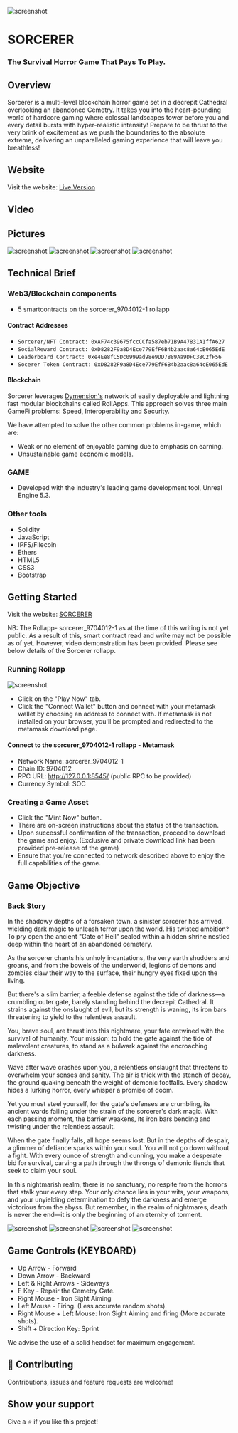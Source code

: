 ![screenshot](./Insignia-logo.png)
# SORCERER
### The Survival Horror Game That Pays To Play.

## Overview
Sorcerer is a multi-level blockchain horror game set in a decrepit Cathedral overlooking an abandoned Cemetry. It takes you into the heart-pounding world of hardcore gaming where colossal landscapes tower before you and every detail bursts with hyper-realistic intensity! Prepare to be thrust to the very brink of excitement as we push the boundaries to the absolute extreme, delivering an unparalleled gaming experience that will leave you breathless!  

## Website
Visit the website: [Live Version](https://sorcerer.livewirre.com/)

## Video
<!-- Video Demostration: [Video Demo]() -->

## Pictures
![screenshot](./main.png)
![screenshot](./at_the_gate.png)
![screenshot](./cathedral.png)
![screenshot](./play.png)

## Technical Brief
### Web3/Blockchain components
- 5 smartcontracts on the sorcerer_9704012-1 rollapp
#### Contract Addresses
- `Sorcerer/NFT Contract: 0xAF74c39675fccCCfa587eb71B9A47831A1ffA627`
- `SocialReward Contract: 0xD8282F9a8D4Ece779EfF6B4b2aac8a64cE065EdE`
- `Leaderboard Contract: 0xe4Ee8fC5Dc0999ad98e9DD7889Aa9DFC38C2fF56`
- `Socerer Token Contract: 0xD8282F9a8D4Ece779EfF6B4b2aac8a64cE065EdE`
#### Blockchain
Sorcerer leverages [Dymension's](https://dymension.xyz/) network of easily deployable and lightning fast modular blockchains called RollApps. This approach solves three main GameFi problems: Speed, Interoperability and Security.

We have attempted to solve the other common problems in-game, which are:
- Weak or no element of enjoyable gaming due to emphasis on earning.
- Unsustainable game economic models.

### GAME
- Developed with the industry's leading game development tool, Unreal Engine 5.3.

### Other tools
- Solidity
- JavaScript
- IPFS/Filecoin
- Ethers
- HTML5
- CSS3
- Bootstrap

## Getting Started
Visit the website: [SORCERER](https://sorcerer.livewirre.com/)
 
NB: The Rollapp- sorcerer_9704012-1 as at the time of this writing is not yet public. As a result of this, smart contract read and write may not be possible as of yet. However, video demonstration has been provided. Please see below details of the Sorcerer rollapp.
### Running Rollapp
![screenshot](./Rollapp.png)

- Click on the "Play Now" tab.
- Click the "Connect Wallet" button and connect with your metamask wallet by choosing an address to connect with. If metamask is not installed on your browser, you'll be prompted and redirected to the metamask download page.
#### Connect to the sorcerer_9704012-1 rollapp - Metamask
- Network Name: sorcerer_9704012-1
- Chain ID: 9704012
- RPC URL: http://127.0.0.1:8545/   (public RPC to be provided)
- Currency Symbol: SOC

### Creating a Game Asset
- Click the "Mint Now" button.
- There are on-screen instructions about the status of the transaction. 
- Upon successful confirmation of the transaction, proceed to download the game and enjoy. (Exclusive and private download link has been provided pre-release of the game)
- Ensure that you're connected to network described above to enjoy the full capabilities of the game.

## Game Objective
### Back Story
In the shadowy depths of a forsaken town, a sinister sorcerer has arrived, wielding dark magic to unleash terror upon the world. His twisted ambition? To pry open the ancient "Gate of Hell" sealed within a hidden shrine nestled deep within the heart of an abandoned cemetery.

As the sorcerer chants his unholy incantations, the very earth shudders and groans, and from the bowels of the underworld, legions of demons and zombies claw their way to the surface, their hungry eyes fixed upon the living.

But there's a slim barrier, a feeble defense against the tide of darkness—a crumbling outer gate, barely standing behind the decrepit Cathedral. It strains against the onslaught of evil, but its strength is waning, its iron bars threatening to yield to the relentless assault.

You, brave soul, are thrust into this nightmare, your fate entwined with the survival of humanity. Your mission: to hold the gate against the tide of malevolent creatures, to stand as a bulwark against the encroaching darkness.

Wave after wave crashes upon you, a relentless onslaught that threatens to overwhelm your senses and sanity. The air is thick with the stench of decay, the ground quaking beneath the weight of demonic footfalls. Every shadow hides a lurking horror, every whisper a promise of doom.

Yet you must steel yourself, for the gate's defenses are crumbling, its ancient wards failing under the strain of the sorcerer's dark magic. With each passing moment, the barrier weakens, its iron bars bending and twisting under the relentless assault.

When the gate finally falls, all hope seems lost. But in the depths of despair, a glimmer of defiance sparks within your soul. You will not go down without a fight. With every ounce of strength and cunning, you make a desperate bid for survival, carving a path through the throngs of demonic fiends that seek to claim your soul.

In this nightmarish realm, there is no sanctuary, no respite from the horrors that stalk your every step. Your only chance lies in your wits, your weapons, and your unyielding determination to defy the darkness and emerge victorious from the abyss. But remember, in the realm of nightmares, death is never the end—it is only the beginning of an eternity of torment.

![screenshot](./santorium.png)
![screenshot](./hold-the-gate.png)
![screenshot](./altar.png)
![screenshot](./outside.png)

## Game Controls (KEYBOARD)
- Up Arrow - Forward
- Down Arrow - Backward
- Left & Right Arrows - Sideways
- F Key - Repair the Cemetry Gate.
- Right Mouse - Iron Sight Aiming
- Left Mouse - Firing. (Less accurate random shots).
- Right Mouse + Left Mouse: Iron Sight Aiming and firing (More accurate shots).
- Shift + Direction Key: Sprint

We advise the use of a solid headset for maximum engagement.
## 🤝 Contributing

Contributions, issues and feature requests are welcome!

## Show your support

Give a ⭐️ if you like this project!

